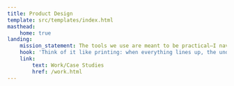 ```yaml
---
title: Product Design
template: src/templates/index.html
masthead: 
    home: true
landing:
    mission_statement: The tools we use are meant to be practical—I navigate the complexity of your software so your customers don't have to.
    hook: 'Think of it like printing: when everything lines up, the underlying parts should go unnoticed.'
    link: 
        text: Work/Case Studies
        href: /work.html
---
```

